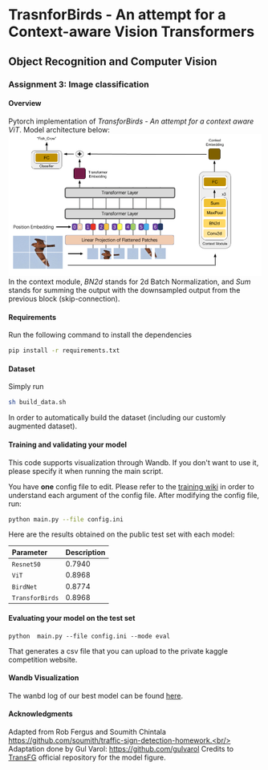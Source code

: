 # TrasnforBirds - An attempt for a Context-aware Vision Transformers

## Object Recognition and Computer Vision
### Assignment 3: Image classification 

#### Overview

Pytorch implementation of *TransforBirds - An attempt for a context aware ViT*. Model architecture below:
![alt text](TransforBirds.png)
In the context module, *BN2d* stands for 2d Batch Normalization, and *Sum* stands for summing the output with the downsampled output from the previous block (skip-connection).

#### Requirements

Run the following command to install the dependencies

```bash
pip install -r requirements.txt
```

#### Dataset

Simply run 

```bash
sh build_data.sh
```

In order to automatically build the dataset (including our customly augmented dataset).

#### Training and validating your model

This code supports visualization through Wandb. If you don't want to use it, please specify it when running the main script.

You have **one** config file to edit. Please refer to the [training wiki](wiki/train.md) in order to understand each argument of the config file. After modifying the config file, run:
```bash
python main.py --file config.ini
```
Here are the results obtained on the public test set with each model:

| Parameter                 |Description   |
| :------------------------ |:-------------|
| ```Resnet50```  | 0.7940 |
| ```ViT``` | 0.8968 |
| ```BirdNet``` | 0.8774 |
| ```TransforBirds``` | 0.8968 |

#### Evaluating your model on the test set

```
python  main.py --file config.ini --mode eval
```

That generates a csv file that you can upload to the private kaggle competition website.

#### Wandb Visualization 

The wanbd log of our best model can be found [here](https://wandb.ai/younesbelkada/birds-classification/runs/34pmeo09).

#### Acknowledgments
Adapted from Rob Fergus and Soumith Chintala https://github.com/soumith/traffic-sign-detection-homework.<br/>
Adaptation done by Gul Varol: https://github.com/gulvarol
Credits to [TransFG](https://github.com/TACJu/TransFG) official repository for the model figure.